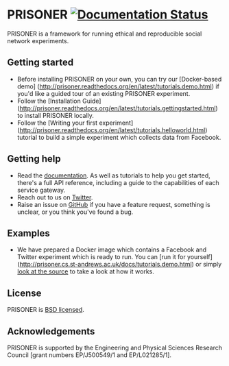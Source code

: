# PRISONER [![Documentation Status](https://readthedocs.org/projects/prisoner/badge/?version=master)](https://readthedocs.org/projects/prisoner/?badge=master)

PRISONER is a framework for running ethical and reproducible social network experiments.

## Getting started
- Before installing PRISONER on your own, you can try our [Docker-based demo]
(http://prisoner.readthedocs.org/en/latest/tutorials.demo.html) if you'd like a
guided tour of an existing PRISONER experiment.
- Follow the [Installation Guide]
(http://prisoner.readthedocs.org/en/latest/tutorials.gettingstarted.html) to
install PRISONER locally.
- Follow the [Writing your first experiment]
(http://prisoner.readthedocs.org/en/latest/tutorials.helloworld.html) tutorial to
build a simple experiment which collects data from Facebook.

## Getting help
- Read the [documentation](http://prisoner.readthedocs.org/en/latest/). As well
as
tutorials to help you get started, there's a full API reference, including a
guide to the capabilities of each service gateway.
- Reach out to us on [Twitter](https://twitter.com/EthicsPRISONER).
- Raise an issue on [GitHub](https://github.com/uoscompsci/PRISONER/issues) if
you have a feature request, something is unclear, or you think you've found a
bug.

## Examples
- We have prepared a Docker image which contains a Facebook and Twitter
experiment which is ready to run. You can [run it for yourself]
(http://prisoner.cs.st-andrews.ac.uk/docs/tutorials.demo.html) or simply [look
at
the source](https://github.com/uoscompsci/PRISONER/tree/master/examples/dockerdemo) to take a look at how it
works.

## License
PRISONER is [BSD licensed](./LICENSE).

## Acknowledgements
PRISONER is supported by the Engineering and Physical Sciences Research Council 
[grant numbers EP/J500549/1 and EP/L021285/1].

